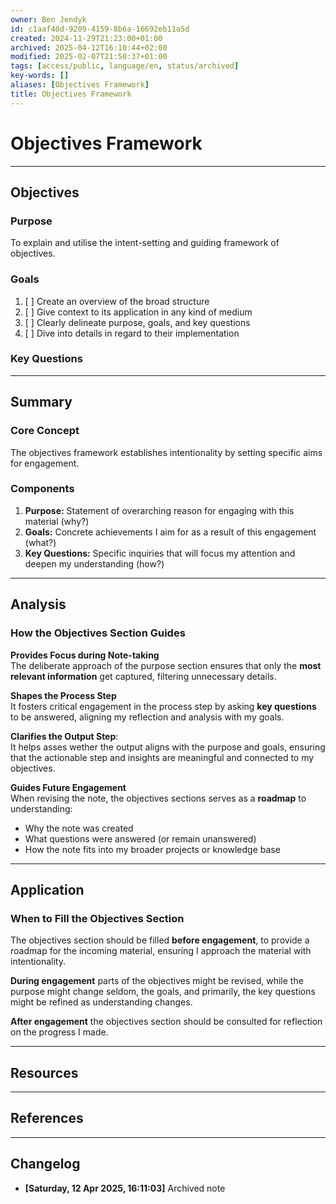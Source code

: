 ```yaml
---
owner: Ben Jendyk
id: c1aaf40d-9209-4159-8b6a-16692eb11a5d
created: 2024-11-29T21:23:00+01:00
archived: 2025-04-12T16:10:44+02:00
modified: 2025-02-07T21:50:37+01:00
tags: [access/public, language/en, status/archived]
key-words: []
aliases: [Objectives Framework]
title: Objectives Framework
---
```


# Objectives Framework

---

## Objectives

### Purpose

To explain and utilise the intent-setting and guiding framework of objectives.

### Goals

1. [ ] Create an overview of the broad structure
2. [ ] Give context to its application in any kind of medium
3. [ ] Clearly delineate purpose, goals, and key questions
4. [ ] Dive into details in regard to their implementation

### Key Questions

---

## Summary

### Core Concept

The objectives framework establishes intentionality by setting specific aims for engagement.

### Components

1. **Purpose:** Statement of overarching reason for engaging with this material (why?)
2. **Goals:** Concrete achievements I aim for as a result of this engagement (what?)
3. **Key Questions:** Specific inquiries that will focus my attention and deepen my understanding (how?)

---

## Analysis

### How the Objectives Section Guides

**Provides Focus during Note-taking**  
The deliberate approach of the purpose section ensures that only the **most relevant information** get captured, filtering unnecessary details.

**Shapes the Process Step**  
It fosters critical engagement in the process step by asking **key questions** to be answered, aligning my reflection and analysis with my goals.

**Clarifies the Output Step**:  
It helps asses wether the output aligns with the purpose and goals, ensuring that the actionable step and insights are meaningful and connected to my objectives.

**Guides Future Engagement**  
When revising the note, the objectives sections serves as a **roadmap** to understanding:
- Why the note was created
- What questions were answered (or remain unanswered)
- How the note fits into my broader projects or knowledge base

---

## Application

### When to Fill the Objectives Section

The objectives section should be filled **before engagement**, to provide a roadmap for the incoming material, ensuring I approach the material with intentionality.

**During engagement** parts of the objectives might be revised, while the purpose might change seldom, the goals, and primarily, the key questions might be refined as understanding changes.

**After engagement** the objectives section should be consulted for reflection on the progress I made.

---

## Resources

---

## References


---

## Changelog 

- **[Saturday, 12 Apr 2025, 16:11:03]** Archived note  